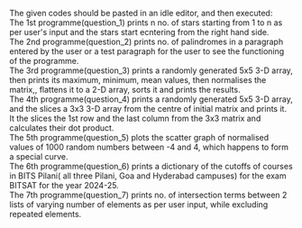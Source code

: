 The given codes should be pasted in an idle editor, and then executed: </br>
The 1st programme(question_1) prints n no. of stars starting from 1 to n as per user's input and the stars start ecntering from the right hand side.</br>
The 2nd programme(question_2) prints no. of palindromes in a paragraph entered by the user or a test paragraph for the user to see the functioning of the programme.</br>
The 3rd programme(question_3) prints a randomly generated 5x5 3-D array, then prints its maximum, minimum, mean values, then normalises the matrix,, flattens it to a 2-D array, sorts it and prints the results.</br>
The 4th programme(question_4) prints a randomly generated 5x5 3-D array, and the slices a 3x3 3-D array from the centre of initial matrix and prints it. It the slices the 1st row and the last column from the 3x3 matrix and calculates their dot product.</br>
The 5th programme(question_5) plots the scatter graph of normalised values of 1000 random numbers between -4 and 4, which happens to form a special curve.</br>
The 6th programme(question_6) prints a dictionary of the cutoffs of  courses in BITS Pilani( all three Pilani, Goa and Hyderabad campuses) for the exam BITSAT for the year 2024-25.</br>
The 7th programme(question_7) prints no. of intersection terms between 2 lists of varying number of elements as per user input, while excluding repeated elements.
